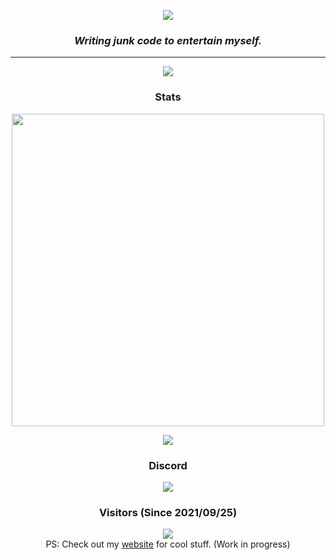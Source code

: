 <p align="center"> <img src="https://capsule-render.vercel.app/api?type=Waving&color=timeGradient&height=200&animation=fadeIn&section=header&text=ArjixWasTaken&fontSize=60"> </p>


<h3 align="center"><i>Writing junk code to entertain myself.</i></h3>
<hr>


<p align="center">
	<img src="https://skillicons.dev/icons?i=python,js,ts,kotlin,java,php,cs,go,git,rust,regex," />
</p>

<h3 align="center">Stats</h3>
<p align="center">
	<a href="https://profile.codersrank.io/user/ArjixWasTaken">
		<img src="https://cr-ss-service.azurewebsites.net/api/ScreenShot?widget=summary&username=ArjixWasTaken&branding=false&style=--header-bg-color:black;%20--bg-color:%23161719;%20--badge-bg-color:%20%2328292b;%20--badge-text-color:%20white;" width="500" />
	</a>
</p>
<p align="center"> <img src="https://github-readme-stats.vercel.app/api?username=ArjixWasTaken&show_icons=true&theme=synthwave&showDisplayName=true"> </p>

<h3 align="center">Discord</h3>
<p align="center">
	<a href="https://discord.com/users/674710789138939916">
		<img src="https://lanyard.cnrad.dev/api/674710789138939916"></img>
	</a>
</p>

<h3 align="center">Visitors (Since 2021/09/25)</h3>
<p align="center">
	<img src="https://count.getloli.com/get/@ArjixWasTaken?theme=rule34"> <br/>
	PS: Check out my <a href="https://arjix.is-a.dev/">website</a> for cool stuff. (Work in progress)
</p>
